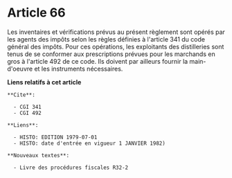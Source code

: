 # Article 66

Les inventaires et vérifications prévus au présent règlement sont opérés par les agents des impôts selon les règles définies
à l'article 341 du code général des impôts. Pour ces opérations, les exploitants des distilleries sont tenus de se conformer
aux prescriptions prévues pour les marchands en gros à l'article 492 de ce code. Ils doivent par ailleurs fournir la main-
d'oeuvre et les instruments nécessaires.

**Liens relatifs à cet article**

	**Cite**:

	  - CGI 341
	  - CGI 492

	**Liens**:

	  - HISTO: EDITION 1979-07-01
	  - HISTO: date d'entrée en vigueur 1 JANVIER 1982)

	**Nouveaux textes**:

	  - Livre des procédures fiscales R32-2
